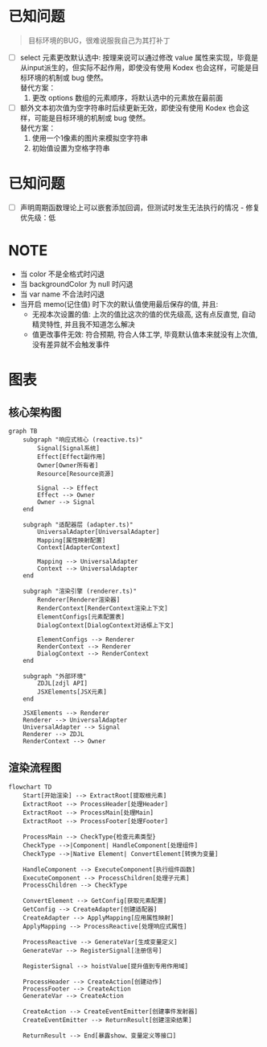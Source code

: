 # 已知问题
> 目标环境的BUG，很难说服我自己为其打补丁
- [ ] select 元素更改默认选中: 按理来说可以通过修改 value 属性来实现，毕竟是从input派生的，但实际不起作用，即使没有使用 Kodex 也会这样，可能是目标环境的机制或 bug 使然。  
  替代方案：
  1. 更改 options 数组的元素顺序，将默认选中的元素放在最前面
- [ ] 额外文本初次值为空字符串时后续更新无效，即使没有使用 Kodex 也会这样，可能是目标环境的机制或 bug 使然。  
  替代方案：
  1. 使用一个1像素的图片来模拟空字符串
  2. 初始值设置为空格字符串

# 已知问题
- [ ] 声明周期函数理论上可以嵌套添加回调，但测试时发生无法执行的情况 - 修复优先级：低

# NOTE
- 当 color 不是全格式时闪退
- 当 backgroundColor 为 null 时闪退
- 当 var name 不合法时闪退  
- 当开启 memo(记住值) 时下次的默认值使用最后保存的值, 并且:
  - 无视本次设置的值: 上次的值比这次的值的优先级高, 这有点反直觉, 自动精灵特性, 并且我不知道怎么解决
  - 值更改事件无效: 符合预期, 符合人体工学, 毕竟默认值本来就没有上次值, 没有差异就不会触发事件

# 图表

## 核心架构图
```mermaid
graph TB
    subgraph "响应式核心 (reactive.ts)"
        Signal[Signal系统]
        Effect[Effect副作用]
        Owner[Owner所有者]
        Resource[Resource资源]
        
        Signal --> Effect
        Effect --> Owner
        Owner --> Signal
    end
    
    subgraph "适配器层 (adapter.ts)"
        UniversalAdapter[UniversalAdapter]
        Mapping[属性映射配置]
        Context[AdapterContext]
        
        Mapping --> UniversalAdapter
        Context --> UniversalAdapter
    end
    
    subgraph "渲染引擎 (renderer.ts)"
        Renderer[Renderer渲染器]
        RenderContext[RenderContext渲染上下文]
        ElementConfigs[元素配置表]
        DialogContext[DialogContext对话框上下文]
        
        ElementConfigs --> Renderer
        RenderContext --> Renderer
        DialogContext --> RenderContext
    end
    
    subgraph "外部环境"
        ZDJL[zdjl API]
        JSXElements[JSX元素]
    end
    
    JSXElements --> Renderer
    Renderer --> UniversalAdapter
    UniversalAdapter --> Signal
    Renderer --> ZDJL
    RenderContext --> Owner
```

## 渲染流程图
```mermaid
flowchart TD
    Start[开始渲染] --> ExtractRoot[提取根元素]
    ExtractRoot --> ProcessHeader[处理Header]
    ExtractRoot --> ProcessMain[处理Main]
    ExtractRoot --> ProcessFooter[处理Footer]
    
    ProcessMain --> CheckType{检查元素类型}
    CheckType -->|Component| HandleComponent[处理组件]
    CheckType -->|Native Element| ConvertElement[转换为变量]
    
    HandleComponent --> ExecuteComponent[执行组件函数]
    ExecuteComponent --> ProcessChildren[处理子元素]
    ProcessChildren --> CheckType
    
    ConvertElement --> GetConfig[获取元素配置]
    GetConfig --> CreateAdapter[创建适配器]
    CreateAdapter --> ApplyMapping[应用属性映射]
    ApplyMapping --> ProcessReactive[处理响应式属性]
    
    ProcessReactive --> GenerateVar[生成变量定义]
    GenerateVar --> RegisterSignal[注册信号]

    RegisterSignal --> hoistValue[提升值到专用作用域]
    
    ProcessHeader --> CreateAction[创建动作]
    ProcessFooter --> CreateAction
    GenerateVar --> CreateAction
    
    CreateAction --> CreateEventEmitter[创建事件发射器]
    CreateEventEmitter --> ReturnResult[创建渲染结果]
    
    ReturnResult --> End[暴露show、变量定义等接口]
  ```
